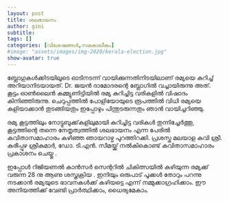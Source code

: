 ```yaml
---
layout: post
title: ശലഭായനം
author: gini
subtitle: 
tags: []
categories: [വിശേഷങ്ങള്‍,സമകാലീകം]
#image: "assets/images/img-2020/kerala-election.jpg"
show-avatar: true
---
```


ബ്ലോഗുകള്‍ക്കിടയിലൂടെ ഓടിനടന്ന് വായിക്കുന്നതിനിടയിലാണ് രമ്യയെ കുറിച്ച് അറിയാനിടയായത്‌. Dr. ജയന്‍ ദാമോദരന്റെ ബ്ലോഗില്‍ വച്ചായിരുന്നു അത്. കൂട്ടം ഓണ്‍ലൈന്‍ കമ്മ്യുണിട്ടിയില്‍   രമ്യ കുറിച്ചിട്ട വരികളില്‍  വിഷാദം കിനിഞ്ഞിരുന്നു. ചെറുപ്പത്തില്‍ പോളിയോയുടെ  രൂപത്തില്‍ വിധി രമ്യയെ കളിയാക്കാന്‍ തുടങ്ങിയതും ഇപ്പോഴും പിന്തുടരുന്നതും ഞാന്‍ വായിച്ചറിഞ്ഞു. 

രമ്യ കൂട്ടത്തിലും  നോട്ടുബുക്ക്‌കളിലുമായി  കുറിച്ചിട്ട വരികള്‍ തുന്നിച്ചേര്‍ത്തു,  കൂട്ടത്തിന്റെ തന്നെ നേതൃത്വത്തില്‍ ശലഭായനം എന്ന പേരില്‍ കവിതാസമാഹാരം കഴിഞ്ഞ ഞായറാഴ്ച പുറത്തിറക്കി. പ്രശസ്ത മലയാള കവി ശ്രീ. കുരീപ്പുഴ ശ്രീകുമാര്‍, ഡോ. ടി.എന്‍. സീമയ്ക്ക്  നല്‍കികൊണ്ട്  കവിതാസമാഹാരം പ്രകാശനം  ചെയ്തു . 

ഇപ്പോള്‍ റിജിയണല്‍ കാന്‍സര്‍ സെന്ററില്‍ ചികിത്സയില്‍ കഴിയുന്ന രമ്യക്ക് വരുന്ന 28 നു ആണു ശസ്ത്രക്രിയ .  ഇനിയും ഒരുപാട് പൂക്കള്‍ തോറും പറന്നു നടക്കാന്‍ രമ്യയുടെ ഭാവനകള്‍ക്ക് കഴിയട്ടെ എന്ന് നമ്മുക്കാഗ്രഹിക്കാം. ഈ അനിയത്തിക്ക് വേണ്ടി പ്രാര്‍ത്ഥിക്കാം, ധൈര്യമേകാം. 

